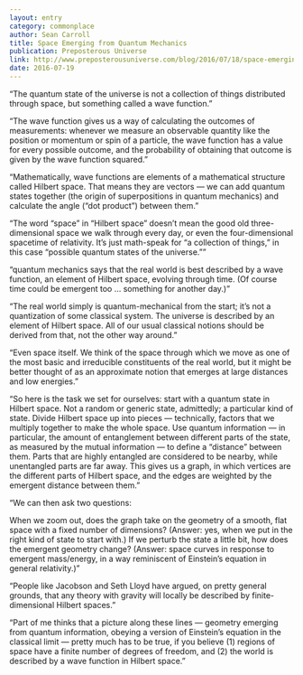 ```yaml
---
layout: entry
category: commonplace
author: Sean Carroll
title: Space Emerging from Quantum Mechanics
publication: Preposterous Universe
link: http://www.preposterousuniverse.com/blog/2016/07/18/space-emerging-from-quantum-mechanics/
date: 2016-07-19
---
```


“The quantum state of the universe is not a collection of things distributed through space, but something called a wave function.”

“The wave function gives us a way of calculating the outcomes of measurements: whenever we measure an observable quantity like the position or momentum or spin of a particle, the wave function has a value for every possible outcome, and the probability of obtaining that outcome is given by the wave function squared.”

“Mathematically, wave functions are elements of a mathematical structure called Hilbert space. That means they are vectors — we can add quantum states together (the origin of superpositions in quantum mechanics) and calculate the angle (“dot product”) between them.”

“The word “space” in “Hilbert space” doesn’t mean the good old three-dimensional space we walk through every day, or even the four-dimensional spacetime of relativity. It’s just math-speak for “a collection of things,” in this case “possible quantum states of the universe.””

“quantum mechanics says that the real world is best described by a wave function, an element of Hilbert space, evolving through time. (Of course time could be emergent too … something for another day.)”

“The real world simply is quantum-mechanical from the start; it’s not a quantization of some classical system. The universe is described by an element of Hilbert space. All of our usual classical notions should be derived from that, not the other way around.”

“Even space itself. We think of the space through which we move as one of the most basic and irreducible constituents of the real world, but it might be better thought of as an approximate notion that emerges at large distances and low energies.”

“So here is the task we set for ourselves: start with a quantum state in Hilbert space. Not a random or generic state, admittedly; a particular kind of state. Divide Hilbert space up into pieces — technically, factors that we multiply together to make the whole space. Use quantum information — in particular, the amount of entanglement between different parts of the state, as measured by the mutual information — to define a “distance” between them. Parts that are highly entangled are considered to be nearby, while unentangled parts are far away. This gives us a graph, in which vertices are the different parts of Hilbert space, and the edges are weighted by the emergent distance between them.”

“We can then ask two questions:

When we zoom out, does the graph take on the geometry of a smooth, flat space with a fixed number of dimensions? (Answer: yes, when we put in the right kind of state to start with.)
If we perturb the state a little bit, how does the emergent geometry change? (Answer: space curves in response to emergent mass/energy, in a way reminiscent of Einstein’s equation in general relativity.)”

“People like Jacobson and Seth Lloyd have argued, on pretty general grounds, that any theory with gravity will locally be described by finite-dimensional Hilbert spaces.”

“Part of me thinks that a picture along these lines — geometry emerging from quantum information, obeying a version of Einstein’s equation in the classical limit — pretty much has to be true, if you believe (1) regions of space have a finite number of degrees of freedom, and (2) the world is described by a wave function in Hilbert space.”

